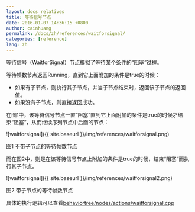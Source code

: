 ```yaml
---
layout: docs_relatives
title: 等待信号节点 
date: 2016-01-07 14:36:15 +0800
author: cainhuang
permalink: /docs/zh/references/waitforsignal/
categories: [reference]
lang: zh
---
```


等待信号（WaitforSignal）节点模拟了等待某个条件的“阻塞”过程。

等待帧数节点返回Running，直到它上面附加的条件是true的时候：

- 如果有子节点，则执行其子节点，并当子节点结束时，返回该子节点的返回值。
- 如果没有子节点，则直接返回成功。

在图1中，该等待信号节点一直“阻塞”直到它上面附加的条件是true的时候才结束“阻塞”，从而继续序列节点中后面的节点：

![waitforsignal]({{ site.baseurl }}/img/references/waitforsignal.png)

图1 不带子节点的等待帧数节点

而在图2中，则是在该等待信号节点上附加的条件是true的时候，结束“阻塞”而执行其子节点。

![waitforsignal]({{ site.baseurl }}/img/references/waitforsignal2.png)

图2 带子节点的等待帧数节点

具体的执行逻辑可以查看[behaviortree/nodes/actions/waitforsignal.cpp]({{site.repository}}/blob/master/src/behaviortree/nodes/actions/waitforsignal.cpp)
